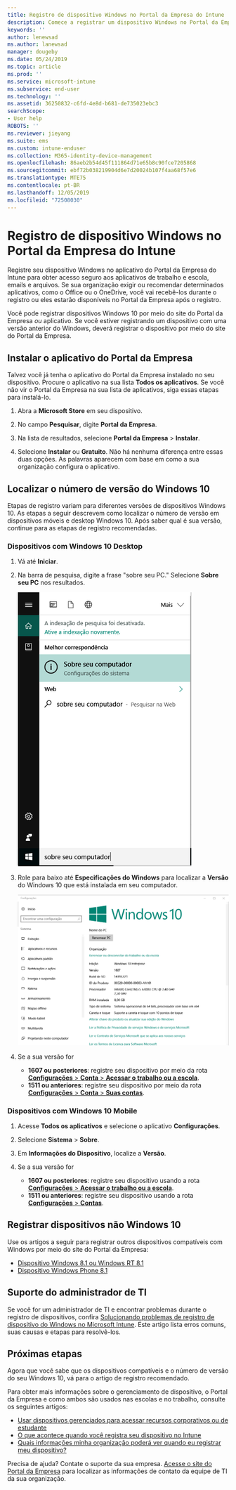 ```yaml
---
title: Registro de dispositivo Windows no Portal da Empresa do Intune | Microsoft Docs
description: Comece a registrar um dispositivo Windows no Portal da Empresa
keywords: ''
author: lenewsad
ms.author: lanewsad
manager: dougeby
ms.date: 05/24/2019
ms.topic: article
ms.prod: ''
ms.service: microsoft-intune
ms.subservice: end-user
ms.technology: ''
ms.assetid: 36250832-c6fd-4e8d-b681-de735023ebc3
searchScope:
- User help
ROBOTS: ''
ms.reviewer: jieyang
ms.suite: ems
ms.custom: intune-enduser
ms.collection: M365-identity-device-management
ms.openlocfilehash: 86aeb2b54d45f111864d71e65b8c90fce7205868
ms.sourcegitcommit: ebf72b038219904d6e7d20024b107f4aa68f57e6
ms.translationtype: MTE75
ms.contentlocale: pt-BR
ms.lasthandoff: 12/05/2019
ms.locfileid: "72508030"
---
```

# <a name="windows-device-enrollment-in-intune-company-portal"></a>Registro de dispositivo Windows no Portal da Empresa do Intune  

Registre seu dispositivo Windows no aplicativo do Portal da Empresa do Intune para obter acesso seguro aos aplicativos de trabalho e escola, emails e arquivos. Se sua organização exigir ou recomendar determinados aplicativos, como o Office ou o OneDrive, você vai recebê-los durante o registro ou eles estarão disponíveis no Portal da Empresa após o registro.  

Você pode registrar dispositivos Windows 10 por meio do site do Portal da Empresa *ou* aplicativo. Se você estiver registrando um dispositivo com uma versão anterior do Windows, deverá registrar o dispositivo por meio do site do Portal da Empresa.  

## <a name="install-company-portal-app"></a>Instalar o aplicativo do Portal da Empresa  
Talvez você já tenha o aplicativo do Portal da Empresa instalado no seu dispositivo. Procure o aplicativo na sua lista __Todos os aplicativos__.  Se você não vir o Portal da Empresa na sua lista de aplicativos, siga essas etapas para instalá-lo.  

1. Abra a **Microsoft Store** em seu dispositivo.

2. No campo **Pesquisar**, digite **Portal da Empresa**.

3. Na lista de resultados, selecione **Portal da Empresa** > **Instalar**.

4. Selecione **Instalar** ou **Gratuito**. Não há nenhuma diferença entre essas duas opções. As palavras aparecem com base em como a sua organização configura o aplicativo.  

## <a name="find-windows-10-version-number"></a>Localizar o número de versão do Windows 10  
Etapas de registro variam para diferentes versões de dispositivos Windows 10. As etapas a seguir descrevem como localizar o número de versão em dispositivos móveis e desktop Windows 10. Após saber qual é sua versão, continue para as etapas de registro recomendadas.  

### <a name="windows-10-desktop-devices"></a>Dispositivos com Windows 10 Desktop  

1. Vá até **Iniciar**.

2. Na barra de pesquisa, digite a frase "sobre seu PC." Selecione __Sobre seu PC__ nos resultados.  


   ![configurações de pesquisa para "sobre seu pc"](media/searching_for_about_your_pc.png)  

3. Role para baixo até **Especificações do Windows** para localizar a **Versão** do Windows 10 que está instalada em seu computador.  


   ![Windows 10 Desktop – Sobre seu PC](media/settings_about_pc.png)  

4. Se a sua versão for  

    * __1607 ou posteriores__: registre seu dispositivo por meio da rota [**Configurações** > **Conta** > **Acessar o trabalho ou a escola**](enroll-windows-10-device.md#enroll-windows-10-version-1607-and-later-device).   
    * __1511 ou anteriores__: registre seu dispositivo por meio da rota [**Configurações** > **Conta** > **Suas contas**](enroll-windows-10-device.md#enroll-windows-10-version-1511-and-earlier-device).  

### <a name="windows-10-mobile-devices"></a>Dispositivos com Windows 10 Mobile

1. Acesse __Todos os aplicativos__ e selecione o aplicativo __Configurações__.
2. Selecione __Sistema__ > __Sobre__.
3. Em __Informações do Dispositivo__, localize a __Versão__.  
4. Se a sua versão for  

    * __1607 ou posteriores__: registre seu dispositivo usando a rota [**Configurações** > **Acessar o trabalho ou a escola**](enroll-windows-10-device.md#enroll-windows-10-version-1607-and-later-device).   
    * __1511 ou anteriores__: registre seu dispositivo usando a rota [**Configurações** > **Contas**](enroll-windows-10-device.md#enroll-windows-10-version-1511-and-earlier-device).  

## <a name="enroll-non-windows-10-devices"></a>Registrar dispositivos não Windows 10  
Use os artigos a seguir para registrar outros dispositivos compatíveis com Windows por meio do site do Portal da Empresa:   
* [Dispositivo Windows 8.1 ou Windows RT 8.1](enroll-your-W81-or-rt81-windows.md)  
* [Dispositivo Windows Phone 8.1](enroll-your-wp81-windows.md)    

## <a name="it-administrator-support"></a>Suporte do administrador de TI  
Se você for um administrador de TI e encontrar problemas durante o registro de dispositivos, confira [Solucionando problemas de registro de dispositivo do Windows no Microsoft Intune](https://support.microsoft.com/help/4469913). Este artigo lista erros comuns, suas causas e etapas para resolvê-los.  

## <a name="next-steps"></a>Próximas etapas  
Agora que você sabe que os dispositivos compatíveis e o número de versão do seu Windows 10, vá para o artigo de registro recomendado.  
 
Para obter mais informações sobre o gerenciamento de dispositivo, o Portal da Empresa e como ambos são usados nas escolas e no trabalho, consulte os seguintes artigos:  
* [Usar dispositivos gerenciados para acessar recursos corporativos ou de estudante](use-managed-devices-to-get-work-done.md)  
* [O que acontece quando você registra seu dispositivo no Intune](what-happens-if-you-install-the-company-portal-app-and-enroll-your-device-in-intune-windows.md)  
* [Quais informações minha organização poderá ver quando eu registrar meu dispositivo?](what-info-can-your-company-see-when-you-enroll-your-device-in-intune.md)  

Precisa de ajuda? Contate o suporte da sua empresa. [Acesse o site do Portal da Empresa](https://go.microsoft.com/fwlink/?linkid=2010980) para localizar as informações de contato da equipe de TI da sua organização.  
